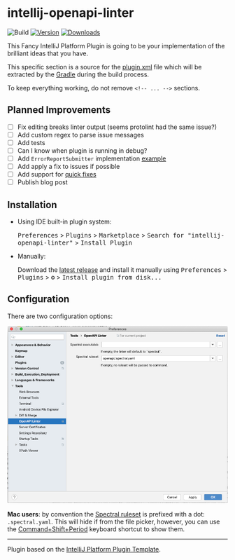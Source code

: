 # intellij-openapi-linter

![Build](https://github.com/ralphpina/intellij-openapi-linter/workflows/Build/badge.svg)
[![Version](https://img.shields.io/jetbrains/plugin/v/15469.svg)](https://plugins.jetbrains.com/plugin/15469)
[![Downloads](https://img.shields.io/jetbrains/plugin/d/15469.svg)](https://plugins.jetbrains.com/plugin/15469)

<!-- Plugin description -->
This Fancy IntelliJ Platform Plugin is going to be your implementation of the brilliant ideas that you have.

This specific section is a source for the [plugin.xml](/src/main/resources/META-INF/plugin.xml) file which will be extracted by the [Gradle](/build.gradle.kts) during the build process.

To keep everything working, do not remove `<!-- ... -->` sections. 
<!-- Plugin description end -->

## Planned Improvements
- [ ] Fix editing breaks linter output (seems protolint had the same issue?)
- [ ] Add custom regex to parse issue messages
- [ ] Add tests
- [ ] Can I know when plugin is running in debug?
- [ ] Add `ErrorReportSubmitter` implementation [example](https://github.com/uwolfer/gerrit-intellij-plugin/blob/intellij14/src/main/java/com/urswolfer/intellij/plugin/gerrit/errorreport/PluginErrorReportSubmitter.java)
- [ ] Add apply a fix to issues if possible
- [ ] Add support for [quick fixes](https://jetbrains.org/intellij/sdk/docs/tutorials/code_inspections.html#quick-fix-implementation)
- [ ] Publish blog post 

## Installation

- Using IDE built-in plugin system:
  
  <kbd>Preferences</kbd> > <kbd>Plugins</kbd> > <kbd>Marketplace</kbd> > <kbd>Search for "intellij-openapi-linter"</kbd> >
  <kbd>Install Plugin</kbd>
  
- Manually:

  Download the [latest release](https://github.com/ralphpina/intellij-openapi-linter/releases/latest) and install it manually using
  <kbd>Preferences</kbd> > <kbd>Plugins</kbd> > <kbd>⚙️</kbd> > <kbd>Install plugin from disk...</kbd>

## Configuration
There are two configuration options:

![Image of OpenAPI Linter Preferences](docs/openapi_linter_preferences.png)

**Mac users**: by convention the [Spectral ruleset](https://meta.stoplight.io/docs/spectral/docs/guides/2-cli.md#using-a-ruleset-file) is prefixed with a dot: `.spectral.yaml`. This will hide if from the file picker, however, you can use the [Command+Shift+Period](https://osxdaily.com/2011/03/01/show-hidden-files-in-mac-os-x-dialog-boxes-with-commandshiftperiod/) keyboard shortcut to show them.  

---
Plugin based on the [IntelliJ Platform Plugin Template][template].

[template]: https://github.com/JetBrains/intellij-platform-plugin-template
